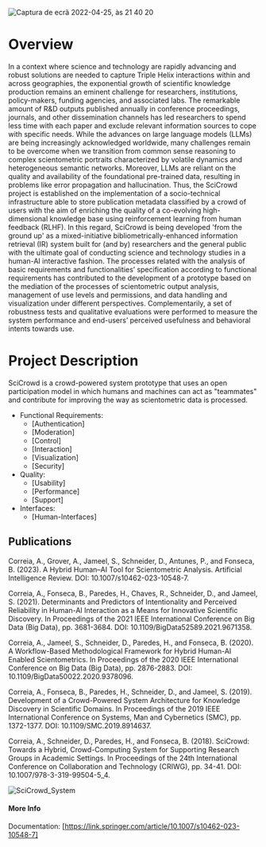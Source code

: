 ![Captura de ecrã 2022-04-25, às 21 40 20](https://user-images.githubusercontent.com/3758981/165171207-1a3e2fa8-4502-4b96-898b-1322ed519cc9.png)

# Overview

In a context where science and technology are rapidly advancing and robust solutions are needed to capture Triple Helix interactions within and across geographies, the exponential growth of scientific knowledge production remains an eminent challenge for researchers, institutions, policy-makers, funding agencies, and associated labs. The remarkable amount of R&D outputs published annually in conference proceedings, journals, and other dissemination channels has led researchers to spend less time with each paper and exclude relevant information sources to cope with specific needs. While the advances on large language models (LLMs) are being increasingly acknowledged worldwide, many challenges remain to be overcome when we transition from common sense reasoning to complex scientometric portraits characterized by volatile dynamics and heterogeneous semantic networks. Moreover, LLMs are reliant on the quality and availability of the foundational pre-trained data, resulting in problems like error propagation and hallucination. Thus, the SciCrowd project is established on the implementation of a socio-technical infrastructure able to store publication metadata classified by a crowd of users with the aim of enriching the quality of a co-evolving high-dimensional knowledge base using reinforcement learning from human feedback (RLHF). In this regard, SciCrowd is being developed 'from the ground up' as a mixed-initiative bibliometrically-enhanced information retrieval (IR) system built for (and by) researchers and the general public with the ultimate goal of conducting science and technology studies in a human-AI interactive fashion. The processes related with the analysis of basic requirements and functionalities’ specification according to functional requirements has contributed to the development of a prototype based on the mediation of the processes of scientometric output analysis, management of use levels and permissions, and data handling and visualization under different perspectives. Complementarily, a set of robustness tests and qualitative evaluations were performed to measure the system performance and end-users’ perceived usefulness and behavioral intents towards use.

# Project Description

SciCrowd is a crowd-powered system prototype that uses an open participation model in which humans and machines can act as "teammates" and contribute for improving the way as scientometric data is processed.

- Functional Requirements:
  - [Authentication]
  - [Moderation]
  - [Control]
  - [Interaction]
  - [Visualization]
  - [Security]  
- Quality:
  - [Usability]
  - [Performance]
  - [Support]
- Interfaces:
  - [Human-Interfaces]

## Publications

Correia, A., Grover, A., Jameel, S., Schneider, D., Antunes, P., and Fonseca, B. (2023). A Hybrid Human–AI Tool for Scientometric Analysis. Artificial Intelligence Review. DOI: 10.1007/s10462-023-10548-7.

Correia, A., Fonseca, B., Paredes, H., Chaves, R., Schneider, D., and Jameel, S. (2021). Determinants and Predictors of Intentionality and Perceived Reliability in Human-AI Interaction as a Means for Innovative Scientific Discovery. In Proceedings of the 2021 IEEE International Conference on Big Data (Big Data), pp. 3681-3684. DOI: 10.1109/BigData52589.2021.9671358.

Correia, A., Jameel, S., Schneider, D., Paredes, H., and Fonseca, B. (2020). A Workflow-Based Methodological Framework for Hybrid Human-AI Enabled Scientometrics. In Proceedings of the 2020 IEEE International Conference on Big Data (Big Data), pp. 2876-2883. DOI: 10.1109/BigData50022.2020.9378096.

Correia, A., Fonseca, B., Paredes, H., Schneider, D., and Jameel, S. (2019). Development of a Crowd-Powered System Architecture for Knowledge Discovery in Scientific Domains. In Proceedings of the 2019 IEEE International Conference on Systems, Man and Cybernetics (SMC), pp. 1372-1377. DOI: 10.1109/SMC.2019.8914637.

Correia, A., Schneider, D., Paredes, H., and Fonseca, B. (2018). SciCrowd: Towards a Hybrid, Crowd-Computing System for Supporting Research Groups in Academic Settings. In Proceedings of the 24th International Conference on Collaboration and Technology (CRIWG), pp. 34-41. DOI: 10.1007/978-3-319-99504-5_4.

![SciCrowd_System](https://user-images.githubusercontent.com/3758981/165169908-5dd7b3e5-ce9d-462d-a601-86eea441a65d.png)

#### More Info

Documentation: [https://link.springer.com/article/10.1007/s10462-023-10548-7]
 
